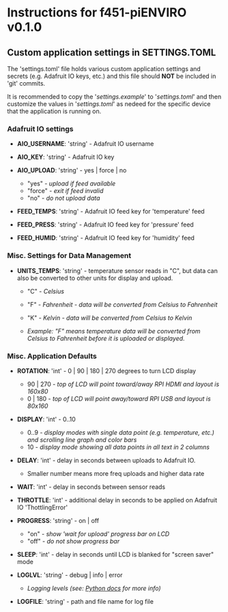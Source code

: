 # Instructions for f451-piENVIRO v0.1.0

## Custom application settings in SETTINGS.TOML

The 'settings.toml' file holds various custom application settings and secrets (e.g. Adafruit IO keys, etc.) and this file should **NOT** be included in 'git' commits.

It is recommended to copy the '*settings.example*' to '*settings.toml*' and then customize the values in '*settings.toml*' as nedeed for the specific device that the application is running on.

### Adafruit IO settings

- **AIO_USERNAME**: 'string' - Adafruit IO username
- **AIO_KEY**: 'string' - Adafruit IO key
- **AIO_UPLOAD**: 'string' - yes | force | no
    - "yes" - *upload if feed available*
    - "force" - *exit if feed invalid*
    - "no" - *do not upload data*

- **FEED_TEMPS**: 'string' - Adafruit IO feed key for 'temperature' feed
- **FEED_PRESS**: 'string' - Adafruit IO feed key for 'pressure' feed
- **FEED_HUMID**: 'string' - Adafruit IO feed key for 'humidity' feed

### Misc. Settings for Data Management

- **UNITS_TEMPS**: 'string' - temperature sensor reads in "C", but data can also be converted to other units for display and upload.
    - "C" - *Celsius*
    - "F" - *Fahrenheit - data will be converted from Celsius to Fahrenheit*
    - "K" - *Kelvin - data will be converted from Celsius to Kelvin*

    - *Example: "F" means temperature data will be converted from Celsius to Fahrenheit before it is uploaded or displayed.*

### Misc. Application Defaults

- **ROTATION**: 'int' - 0 | 90 | 180 | 270 degrees to turn LCD display
    - 90 | 270 - *top of LCD will point toward/away RPI HDMI and layout is 160x80*
    - 0 | 180 - *top of LCD will point away/toward RPI USB and layout is 80x160*

- **DISPLAY**: 'int' - 0..10
    - 0..9 - *display modes with single data point (e.g. temperature, etc.) and scrolling line graph and color bars*
    - 10 - *display mode showing all data points in all text in 2 columns*

- **DELAY**: 'int' - delay in seconds between uploads to Adafruit IO.
    - Smaller number means more freq uploads and higher data rate
- **WAIT**: 'int' - delay in seconds between sensor reads
- **THROTTLE**: 'int' - additional delay in seconds to be applied on Adafruit IO 'ThottlingError'

- **PROGRESS**: 'string' - on | off
    - "on" - *show 'wait for upload' progress bar on LCD*
    - "off" - *do not show progress bar*

- **SLEEP**: 'int' - delay in seconds until LCD is blanked for "screen saver" mode

- **LOGLVL**: 'string' - debug | info | error
    - *Logging levels (see: [Python docs](https://docs.python.org/3/library/logging.html#logging-levels) for more info)*

- **LOGFILE**: 'string' - path and file name for log file
